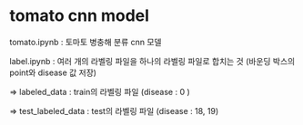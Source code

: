 # tomato cnn model
tomato.ipynb : 토마토 병충해 분류 cnn 모델

label.ipynb :  여러 개의 라벨링 파일을 하나의 라벨링 파일로 합치는 것 (바운딩 박스의 point와 disease 값 저장)

=> labeled_data : train의 라벨링 파일 (disease : 0 )

=> test_labeled_data : test의 라벨링 파일 (disease : 18, 19)
